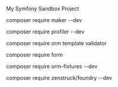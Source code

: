 My Symfony Sandbox Project

composer require maker --dev

composer require profiler --dev

composer require orm template validator

composer require form

composer require orm-fixtures --dev

composer require zenstruck/foundry --dev


